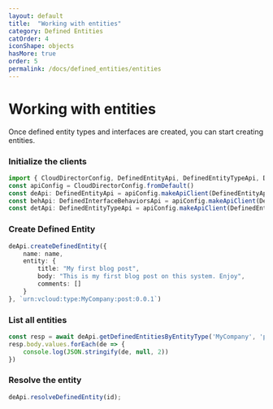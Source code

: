 ```yaml
---
layout: default
title:  "Working with entities"
category: Defined Entities
catOrder: 4
iconShape: objects
hasMore: true
order: 5
permalink: /docs/defined_entities/entities
---
```

# Working with entities

Once defined entity types and interfaces are created, you can start creating entities.

### Initialize the clients
```typescript
import { CloudDirectorConfig, DefinedEntityApi, DefinedEntityTypeApi, DefinedInterfaceBehaviorsApi } from '@vcd/node-client'
const apiConfig = CloudDirectorConfig.fromDefault()
const deApi: DefinedEntityApi = apiConfig.makeApiClient(DefinedEntityApi)
const behApi: DefinedInterfaceBehaviorsApi = apiConfig.makeApiClient(DefinedInterfaceBehaviorsApi)
const detApi: DefinedEntityTypeApi = apiConfig.makeApiClient(DefinedEntityTypeApi)
```

### Create Defined Entity
```typescript
deApi.createDefinedEntity({
    name: name,
    entity: {
        title: "My first blog post",
        body: "This is my first blog post on this system. Enjoy",
        comments: []
    }
}, `urn:vcloud:type:MyCompany:post:0.0.1`)
```

### List all entities
```typescript
const resp = await deApi.getDefinedEntitiesByEntityType('MyCompany', 'post', '0.0.1', 1, 100)
resp.body.values.forEach(de => {
    console.log(JSON.stringify(de, null, 2))
})
```

### Resolve the entity
```typescript
deApi.resolveDefinedEntity(id);
```